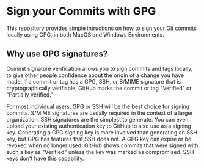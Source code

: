 # Sign your Commits with GPG

This repository provides simple intructions on how to sign your Git commits locally using GPG, in both MacOS and Windows Environments.

## Why use GPG signatures?

Commit signature verification allows you to sign commits and tags locally, to give other people confidence about the origin of a change you have made. If a commit or tag has a GPG, SSH, or S/MIME signature that is cryptographically verifiable, GitHub marks the commit or tag "Verified" or "Partially verified."

For most individual users, GPG or SSH will be the best choice for signing commits. S/MIME signatures are usually required in the context of a larger organization. SSH signatures are the simplest to generate. You can even upload your existing authentication key to GitHub to also use as a signing key. Generating a GPG signing key is more involved than generating an SSH key, but GPG has features that SSH does not. A GPG key can expire or be revoked when no longer used. GitHub shows commits that were signed with such a key as "Verified" unless the key was marked as compromised. SSH keys don't have this capability.